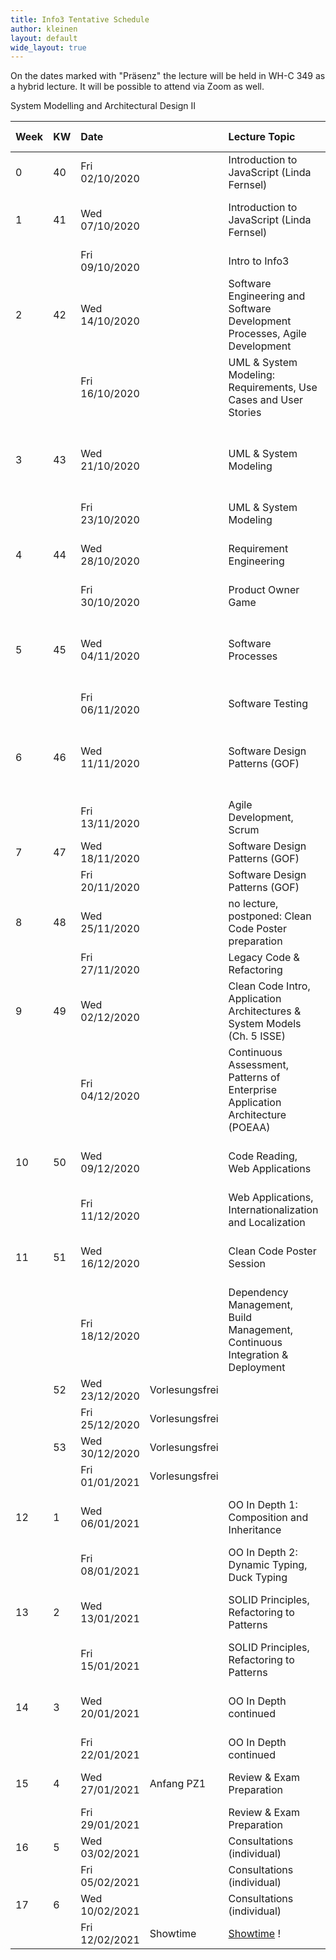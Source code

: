 ```yaml
---
title: Info3 Tentative Schedule
author: kleinen
layout: default
wide_layout: true
---
```


On the dates marked with "Präsenz" the lecture will be held in WH-C 349 as a hybrid lecture. It will be possible to attend via Zoom as well.

System Modelling and Architectural Design II



| Week | KW | Date           |                | Lecture Topic                                                                  | Lab (Thursdays)                                                                   |
|:-----|:---|:---------------|:---------------|:-------------------------------------------------------------------------------|:----------------------------------------------------------------------------------|
| 0    | 40 | Fri 02/10/2020 |                | Introduction to JavaScript (Linda Fernsel)                                     |                                                                                   |
| 1    | 41 | Wed 07/10/2020 |                | Introduction to JavaScript (Linda Fernsel)                                     | [1 - Installation, Git and Javascript](../labs/lab-01-startup)                    |
|      |    | Fri 09/10/2020 |                | Intro to Info3                                                                 |                                                                                   |
| 2    | 42 | Wed 14/10/2020 |                | Software Engineering and Software Development Processes, Agile Development     | [1 - Installation, Git and Javascript](../labs/lab-01-startup)                    |
|      |    | Fri 16/10/2020 |                | UML & System Modeling: Requirements, Use Cases and User Stories                |                                                                                   |
| 3    | 43 | Wed 21/10/2020 |                | UML & System Modeling                                                          | [2 - Use Cases and Class Diagrams](../labs/lab-02-usecases-class) (Barne Kleinen) |
|      |    | Fri 23/10/2020 |                | UML & System Modeling                                                          |                                                                                   |
| 4    | 44 | Wed 28/10/2020 |                | Requirement Engineering                                                        | [2 - Use Cases and Class Diagrams](../labs/lab-02-usecases-class)                 |
|      |    | Fri 30/10/2020 |                | Product Owner Game                                                             |                                                                                   |
| 5    | 45 | Wed 04/11/2020 |                | Software Processes                                                             | [3 - Sequence Diagrams and State Machine Diagrams](../labs/lab-03-sequence-state) |
|      |    | Fri 06/11/2020 |                | Software Testing                                                               |                                                                                   |
| 6    | 46 | Wed 11/11/2020 |                | Software Design Patterns (GOF)                                                 | [3 - Sequence Diagrams and State Machine Diagrams](../labs/lab-03-sequence-state) |
|      |    | Fri 13/11/2020 |                | Agile Development, Scrum                                                       |                                                                                   |
| 7    | 47 | Wed 18/11/2020 |                | Software Design Patterns (GOF)                                                 | [4 - Testing](../labs/lab-04-testing)                                             |
|      |    | Fri 20/11/2020 |                | Software Design Patterns (GOF)                                                 |                                                                                   |
| 8    | 48 | Wed 25/11/2020 |                | no lecture, postponed: Clean Code Poster preparation                           | [4 - Testing](../labs/lab-04-testing)                                             |
|      |    | Fri 27/11/2020 |                | Legacy Code & Refactoring                                                      |                                                                                   |
| 9    | 49 | Wed 02/12/2020 |                | Clean Code Intro, Application Architectures &  System Models (Ch. 5 ISSE)      | [5 - Legacy Code - Refactoring to Patterns](../labs/lab-05-legacy)                |
|      |    | Fri 04/12/2020 |                | Continuous Assessment, Patterns of Enterprise Application Architecture (POEAA) |                                                                                   |
| 10   | 50 | Wed 09/12/2020 |                | Code Reading, Web Applications                                                 | [5 - Legacy Code - Refactoring to Patterns](../labs/lab-05-legacy)                |
|      |    | Fri 11/12/2020 |                | Web Applications, Internationalization and Localization                        |                                                                                   |
| 11   | 51 | Wed 16/12/2020 |                | Clean Code Poster Session                                                      | [6 - Web Apps with Node and Express I](../labs/lab-06-express-1)                  |
|      |    | Fri 18/12/2020 |                | Dependency Management, Build Management, Continuous Integration & Deployment   |                                                                                   |
|      | 52 | Wed 23/12/2020 | Vorlesungsfrei |                                                                                |                                                                                   |
|      |    | Fri 25/12/2020 | Vorlesungsfrei |                                                                                |                                                                                   |
|      | 53 | Wed 30/12/2020 | Vorlesungsfrei |                                                                                |                                                                                   |
|      |    | Fri 01/01/2021 | Vorlesungsfrei |                                                                                |                                                                                   |
| 12   | 1  | Wed 06/01/2021 |                | OO In Depth 1: Composition and Inheritance                                     | [6 - Web Apps with Node and Express I](../labs/lab-06-express-1)                  |
|      |    | Fri 08/01/2021 |                | OO In Depth 2: Dynamic Typing, Duck Typing                                     |                                                                                   |
| 13   | 2  | Wed 13/01/2021 |                | SOLID Principles, Refactoring to Patterns                                      | [7 - Web Apps with Node and Express II](../labs/lab-06-express-2)                 |
|      |    | Fri 15/01/2021 |                | SOLID Principles, Refactoring to Patterns                                      |                                                                                   |
| 14   | 3  | Wed 20/01/2021 |                | OO In Depth continued                                                          | [7 - Web Apps with Node and Express II](../labs/lab-06-express-2)                 |
|      |    | Fri 22/01/2021 |                | OO In Depth continued                                                          |                                                                                   |
| 15   | 4  | Wed 27/01/2021 | Anfang PZ1     | Review & Exam Preparation                                                      | Trial Exam (Date to be announced)                                                 |
|      |    | Fri 29/01/2021 |                | Review & Exam Preparation                                                      |                                                                                   |
| 16   | 5  | Wed 03/02/2021 |                | Consultations (individual)                                                     |                                                                                   |
|      |    | Fri 05/02/2021 |                | Consultations (individual)                                                     |                                                                                   |
| 17   | 6  | Wed 10/02/2021 |                | Consultations (individual)                                                     |                                                                                   |
|      |    | Fri 12/02/2021 | Showtime       | [Showtime](https://showtime.f4.htw-berlin.de/) !                               |                                                                                   |
